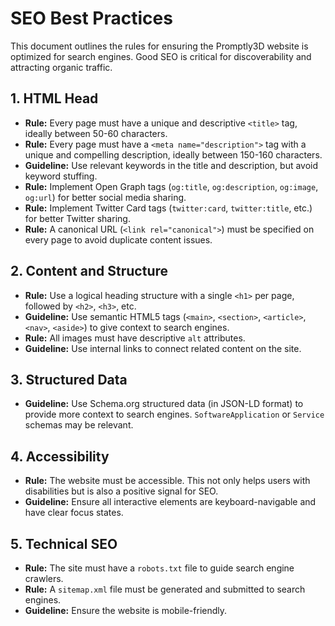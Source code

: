 
# SEO Best Practices

This document outlines the rules for ensuring the Promptly3D website is optimized for search engines. Good SEO is critical for discoverability and attracting organic traffic.

## 1. HTML Head

- **Rule:** Every page must have a unique and descriptive `<title>` tag, ideally between 50-60 characters.
- **Rule:** Every page must have a `<meta name="description">` tag with a unique and compelling description, ideally between 150-160 characters.
- **Guideline:** Use relevant keywords in the title and description, but avoid keyword stuffing.
- **Rule:** Implement Open Graph tags (`og:title`, `og:description`, `og:image`, `og:url`) for better social media sharing.
- **Rule:** Implement Twitter Card tags (`twitter:card`, `twitter:title`, etc.) for better Twitter sharing.
- **Rule:** A canonical URL (`<link rel="canonical">`) must be specified on every page to avoid duplicate content issues.

## 2. Content and Structure

- **Rule:** Use a logical heading structure with a single `<h1>` per page, followed by `<h2>`, `<h3>`, etc.
- **Guideline:** Use semantic HTML5 tags (`<main>`, `<section>`, `<article>`, `<nav>`, `<aside>`) to give context to search engines.
- **Rule:** All images must have descriptive `alt` attributes.
- **Guideline:** Use internal links to connect related content on the site.

## 3. Structured Data

- **Guideline:** Use Schema.org structured data (in JSON-LD format) to provide more context to search engines. `SoftwareApplication` or `Service` schemas may be relevant.

## 4. Accessibility

- **Rule:** The website must be accessible. This not only helps users with disabilities but is also a positive signal for SEO.
- **Guideline:** Ensure all interactive elements are keyboard-navigable and have clear focus states.

## 5. Technical SEO

- **Rule:** The site must have a `robots.txt` file to guide search engine crawlers.
- **Rule:** A `sitemap.xml` file must be generated and submitted to search engines.
- **Guideline:** Ensure the website is mobile-friendly.

